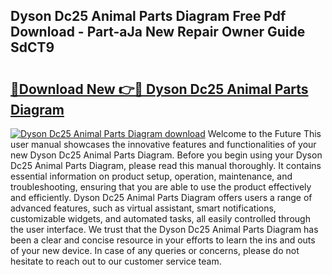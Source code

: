 ## Dyson Dc25 Animal Parts Diagram Free Pdf Download - Part-aJa New Repair Owner Guide SdCT9

# <h2><a href="http://dfswt09.blite.top/?on=Dyson+Dc25+Animal+Parts+Diagram">🔗Download New 👉🔴 Dyson Dc25 Animal Parts Diagram</a></h2>

[![Dyson Dc25 Animal Parts Diagram download](https://i.imgur.com/lujVjoI.png)](http://dfswt09.blite.top/?on=Dyson+Dc25+Animal+Parts+Diagram)
Welcome to the Future This user manual showcases the innovative features and functionalities of your new Dyson Dc25 Animal Parts Diagram. Before you begin using your Dyson Dc25 Animal Parts Diagram, please read this manual thoroughly. It contains essential information on product setup, operation, maintenance, and troubleshooting, ensuring that you are able to use the product effectively and efficiently. Dyson Dc25 Animal Parts Diagram offers users a range of advanced features, such as virtual assistant, smart notifications, customizable widgets, and automated tasks, all easily controlled through the user interface. We trust that the Dyson Dc25 Animal Parts Diagram has been a clear and concise resource in your efforts to learn the ins and outs of your new device. In case of any queries or concerns, please do not hesitate to reach out to our customer service team.
